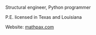 Structural engineer, Python programmer

P.E. licensed in Texas and Louisiana

Website: [mathpax.com](https://www.mathpax.com/)
